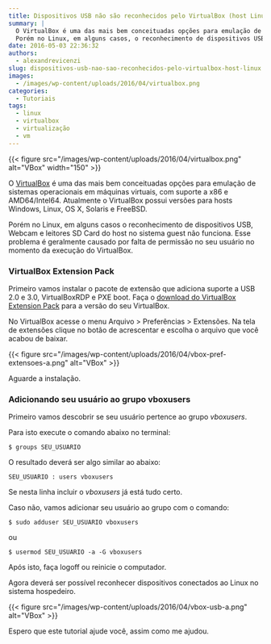 ```yaml
---
title: Dispositivos USB não são reconhecidos pelo VirtualBox (host Linux)
summary: |
  O VirtualBox é uma das mais bem conceituadas opções para emulação de sistemas operacionais em máquinas virtuais, com suporte a x86 e AMD64/Intel64. Atualmente o VirtualBox possui versões para hosts Windows, Linux, OS X, Solaris e FreeBSD.
  Porém no Linux, em alguns casos, o reconhecimento de dispositivos USB, Webcam e leitores SD Card do host no sistema guest não funciona. Esse problema é geralmente causado por falta de permissão no seu usuário no momento da execução do VirtualBox.
date: 2016-05-03 22:36:32
authors:
  - alexandrevicenzi
slug: dispositivos-usb-nao-sao-reconhecidos-pelo-virtualbox-host-linux
images:
  - /images/wp-content/uploads/2016/04/virtualbox.png
categories:
  - Tutoriais
tags:
  - linux
  - virtualbox
  - virtualização
  - vm
---
```


{{< figure src="/images/wp-content/uploads/2016/04/virtualbox.png" alt="VBox" width="150" >}}

O [VirtualBox](https://www.virtualbox.org/) é uma das mais bem conceituadas opções para emulação de sistemas operacionais em máquinas virtuais, com suporte a x86 e AMD64/Intel64. Atualmente o VirtualBox possui versões para hosts Windows, Linux, OS X, Solaris e FreeBSD.

Porém no Linux, em alguns casos o reconhecimento de dispositivos USB, Webcam e leitores SD Card do host no sistema guest não funciona. Esse problema é geralmente causado por falta de permissão no seu usuário no momento da execução do VirtualBox.

### VirtualBox Extension Pack

Primeiro vamos instalar o pacote de extensão que adiciona suporte a USB 2.0 e 3.0, VirtualBoxRDP e PXE boot. Faça o [download do VirtualBox Extension Pack](https://www.virtualbox.org/wiki/Downloads) para a versão do seu VirtualBox.

No VirtualBox acesse o menu Arquivo > Preferências > Extensões. Na tela de extensões clique no botão de acrescentar e escolha o arquivo que você acabou de baixar.

{{< figure src="/images/wp-content/uploads/2016/04/vbox-pref-extensoes-a.png" alt="VBox" >}}

Aguarde a instalação.

### Adicionando seu usuário ao grupo vboxusers

Primeiro vamos descobrir se seu usuário pertence ao grupo _vboxusers_.

Para isto execute o comando abaixo no terminal:

`$ groups SEU_USUARIO`

O resultado deverá ser algo similar ao abaixo:

`SEU_USUARIO : users vboxusers`

Se nesta linha incluir o _vboxusers_ já está tudo certo.

Caso não, vamos adicionar seu usuário ao grupo com o comando:

`$ sudo adduser SEU_USUARIO vboxusers`

ou

`$ usermod SEU_USUARIO -a -G vboxusers`

Após isto, faça logoff ou reinicie o computador.

Agora deverá ser possível reconhecer dispositivos conectados ao Linux no sistema hospedeiro.

{{< figure src="/images/wp-content/uploads/2016/04/vbox-usb-a.png" alt="VBox" >}}

Espero que este tutorial ajude você, assim como me ajudou.
